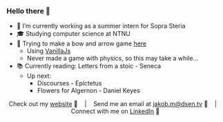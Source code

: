 ### Hello there 👋

- 💸 I’m currently working as a summer intern for Sopra Steria
- 🎓 Studying computer science at NTNU
- 🏹 Trying to make a bow and arrow game <a href="https://jlmadsen.github.io">here</a>
    - Using [VanillaJs](http://vanilla-js.com/)
    - Never made a game with physics, so this may take a while...
- 📚 Currently reading: Letters from a stoic - Seneca
    - Up next: 
        - Discourses - Epictetus
        - Flowers for Algernon - Daniel Keyes

<div align="middle">
  
Check out my [website][Website] :link: &nbsp;&nbsp;&nbsp;|&nbsp;&nbsp;&nbsp;
Send me an email at jakob.m@dsen.tv :speech_balloon: &nbsp;&nbsp;&nbsp;|&nbsp;&nbsp;&nbsp;
Connect with me on [LinkedIn][LinkedIn] :necktie:

</div>

[Website]:https://jakoblm.com/
[LinkedIn]:https://www.linkedin.com/in/jakoblm/

<!--
- 📧 How to reach me: jakob.m@dsen.tv
- 🌐 Check out my site: <a href="https://jakoblm.com">jakoblm.com</a>
-->
